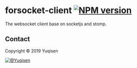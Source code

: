 # forsocket-client [![NPM version](https://img.shields.io/npm/v/vue-websocket.svg)](https://www.npmjs.com/package/vue-websocket)
The websocket client base on socketjs and stomp.


## Contact
Copyright © 2019 Yuqisen

[![@Yuqisen](https://img.shields.io/badge/github-Yuqisen-green.svg)](https://github.com/Yuqisen)

